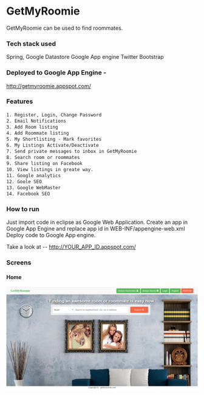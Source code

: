# GetMyRoomie
GetMyRoomie can be used to find roommates.

### Tech stack used
Spring,
Google Datastore
Google App engine
Twitter Bootstrap

### Deployed to Google App Engine - 
http://getmyroomie.appspot.com/

### Features
	1. Register, Login, Change Password
	2. Email Notifications
	3. Add Room listing
	4. Add Roommate listing
	5. My Shortlisting - Mark favorites
	6. My Listings Activate/Deactivate
	7. Send private messages to inbox in GetMyRoomie
	8. Search room or roommates
	9. Share listing on Facebook
	10. View listings in greate way.
	11. Google analytics
	12. Goole SEO
	13. Google WebMaster
	14. Facebook SEO

### How to run
Just import code in eclipse as Google Web Application. Create an app in Google App Engine and replace app id in WEB-INF/appengine-web.xml
Deploy code to Google App engine.

Take a look at -- http://YOUR_APP_ID.appspot.com/

### Screens

#### Home
![Home](screens/1.home.png)
